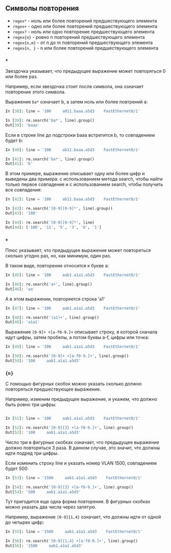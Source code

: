 ## Символы повторения

* ```regex*``` - ноль или более повторений предшествующего элемента
* ```regex+``` - одно или более повторений предшествующего элемента
* ```regex?``` - ноль или одно повторение предшествующего элемента
* ```regex{n}``` - ровно n повторений предшествующего элемента
* ```regex{n,m}``` - от n до m повторений предшествующего элемента
* ```regex{n, }``` - n или более повторений предшествующего элемента


### ```*```

Звездочка указывает, что предыдущее выражение может повторяться 0 или более раз.

Например, если звездочка стоит после символа, она означает повторение этого символа.

Выражение ```ba*``` означает b, а затем ноль или более повтрений a:
```py
In [38]: line = '100     a011.baaa.a5d3    FastEthernet0/1'

In [39]: re.search('ba*', line).group()
Out[39]: 'baaa'
```

Если в строке line до подстроки baaa встретится b, то совпадением будет b:
```py
In [40]: line = '100     ab11.baaa.a5d3    FastEthernet0/1'

In [41]: re.search('ba*', line).group()
Out[41]: 'b'

```

В этом примере, выражение описывает одну или более цифр и выведены два примера: с использованием метода search, чтобы найти только первое совпадение и с использованием search, чтобы получить все совпадения:
```py
In [42]: line = '100     ab11.baaa.a5d3    FastEthernet0/1'

In [43]: re.search('[0-9][0-9]*', line).group()
Out[43]: '100'

In [44]: re.search('[0-9][0-9]*', line)
Out[44]: ['100', '11', '5', '3', '0', '1']

```


### ```+```

Плюс указывает, что предыдущее выражение может повторяться сколько угодно раз, но, как минимум, один раз.

В таком виде, повторение относится к букве a:
```py
In [45]: line = '100     aab1.a1a1.a5d3    FastEthernet0/1'

In [46]: re.search('a+', line).group()
Out[46]: 'aa'
```

А в этом выражении, повторяется строка 'a1'
```py
In [47]: line = '100     aab1.a1a1.a5d3    FastEthernet0/1'

In [48]: re.search('(a1)+', line).group()
Out[48]: 'a1a1'

```


Выражение ```[0-9]+ +[a-f0-9.]+``` описывает строку, в которой сначала идут цифры, затем пробелы, а потом буквы a-f, цифры или точка:
```py
In [49]: line = '100     aab1.a1a1.a5d3    FastEthernet0/1'

In [50]: re.search('[0-9]+ +[a-f0-9.]+', line).group()
Out[50]: '100     aab1.a1a1.a5d3'

```

### ```{n}```

С помощью фигурных скобок можно указать сколько должно повторяться предшествующее выражение.

Например, изменим предыдущее выражение, и укажем, что должно быть ровно три цифры:
```py

In [51]: line = '100     aab1.a1a1.a5d3    FastEthernet0/1'

In [52]: re.search('[0-9]{3} +[a-f0-9.]+', line).group()
Out[52]: '100     aab1.a1a1.a5d3'

```

Число три в фигурных скобках означает, что предыдущее выражение должно повторяться 3 раза. В данном случае, это значит, что должны идти подряд три цифры.

Если изменить строку line и указать номер VLAN 1500, совпадением будет 500:
```py
In [53]: line = '1500     aab1.a1a1.a5d3    FastEthernet0/1'

In [54]: re.search('[0-9]{3} +[a-f0-9.]+', line).group()
Out[54]: '500     aab1.a1a1.a5d3'

```

Тут пригодится еще одна форма повторения.
В фигурных скобках можно указать два числа через запятую.

Например, выражение ```[0-9]{1,4}``` означает, что должны идти от одной до четырех цифр:
```py
In [55]: line = '1500     aab1.a1a1.a5d3    FastEthernet0/1'

In [56]: re.search('[0-9]{1,4} +[a-f0-9.]+', line).group()
Out[56]: '1500     aab1.a1a1.a5d3'

```

